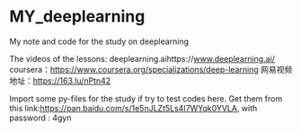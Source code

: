 # MY_deeplearning
My note and code for the study on deeplearning

The videos of the lessons:
deeplearning.aihttps://www.deeplearning.ai/
coursera：https://www.coursera.org/specializations/deep-learning
网易视频地址：https://163.lu/nPtn42


Import some py-files for the study if try to test codes here. Get them from this link:https://pan.baidu.com/s/1e5nJLZt5Ls4I7WYqk0YVLA, with password : 4gyn

